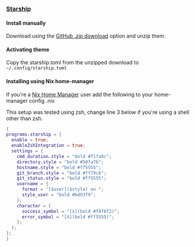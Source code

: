 ### [Starship](https://starship.rs)

#### Install manually

Download using the [GitHub .zip download](https://github.com/dracula/starship/archive/master.zip) option and unzip them.

#### Activating theme

Copy the starship.toml from the unzipped download to `~/.config/starship.toml`

#### Installing using Nix home-manager

If you're a [Nix Home Manager](https://github.com/nix-community/home-manager) user add the following to your home-manager config .nix

This setup was tested using zsh, change line 3 below if you're using a shell other than zsh.

```nix
{
programs.starship = {
  enable = true;
  enableZshIntegration = true;
  settings = {
    cmd_duration.style = "bold #f1fa8c";
    directory.style = "bold #50fa7b";
    hostname.style = "bold #ff5555";
    git_branch.style = "bold #ff79c6";
    git_status.style = "bold #ff5555";
    username = {
      format = "[$user]($style) on ";
      style_user = "bold #bd93f9";
    };
    character = {
      success_symbol = "[λ](bold #f8f8f2)";
      error_symbol = "[λ](bold #ff5555)";
    };
  };
};
}
```
